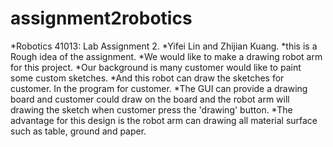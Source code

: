 # assignment2robotics 

*Robotics 41013: Lab Assignment 2.
*Yifei Lin and Zhijian Kuang.
*this is a Rough idea of the assignment.
*We would like to make a drawing robot arm for this project. 
*Our background is many customer would like to paint some custom sketches. 
*And this robot can draw the sketches for customer. In the program for customer. 
*The GUI can provide a drawing board and customer could draw on the board and the robot arm will drawing the sketch when customer press the 'drawing' button. 
*The advantage for this design is the robot arm can drawing all material surface such as table, ground and paper. 
